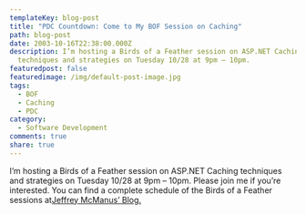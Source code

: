 ```yaml
---
templateKey: blog-post
title: "PDC Countdown: Come to My BOF Session on Caching"
path: blog-post
date: 2003-10-16T22:38:00.000Z
description: I’m hosting a Birds of a Feather session on ASP.NET Caching
  techniques and strategies on Tuesday 10/28 at 9pm – 10pm.
featuredpost: false
featuredimage: /img/default-post-image.jpg
tags:
  - BOF
  - Caching
  - PDC
category:
  - Software Development
comments: true
share: true
---
```

<!--StartFragment-->

I’m hosting a Birds of a Feather session on ASP.NET Caching techniques and strategies on Tuesday 10/28 at 9pm – 10pm. Please join me if you’re interested. You can find a complete schedule of the Birds of a Feather sessions at[Jeffrey McManus’ Blog.](http://mcmanus.typepad.com/grind/2003/10/pdc_bof_schedul.html)

<!--EndFragment-->
